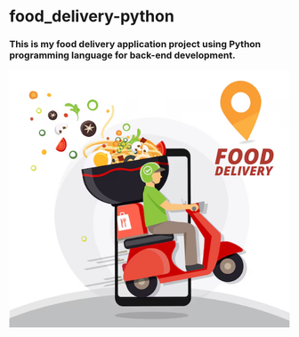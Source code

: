 # food_delivery-python
### This is my food delivery application project using Python programming language for back-end development.



![alt text](image.png)
